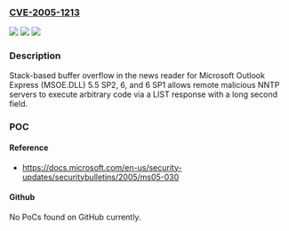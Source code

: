 ### [CVE-2005-1213](https://cve.mitre.org/cgi-bin/cvename.cgi?name=CVE-2005-1213)
![](https://img.shields.io/static/v1?label=Product&message=n%2Fa&color=blue)
![](https://img.shields.io/static/v1?label=Version&message=n%2Fa&color=blue)
![](https://img.shields.io/static/v1?label=Vulnerability&message=n%2Fa&color=brighgreen)

### Description

Stack-based buffer overflow in the news reader for Microsoft Outlook Express (MSOE.DLL) 5.5 SP2, 6, and 6 SP1 allows remote malicious NNTP servers to execute arbitrary code via a LIST response with a long second field.

### POC

#### Reference
- https://docs.microsoft.com/en-us/security-updates/securitybulletins/2005/ms05-030

#### Github
No PoCs found on GitHub currently.


